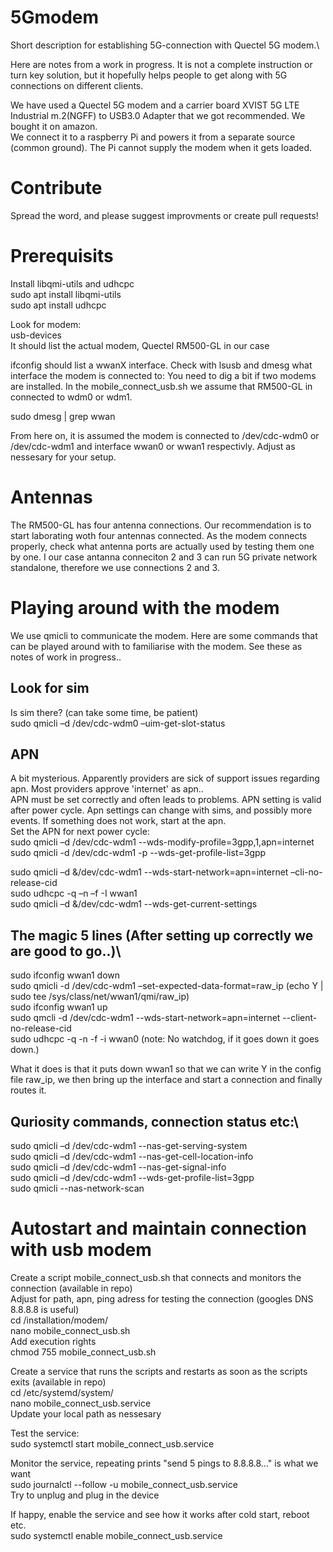 # 5Gmodem
Short description for establishing 5G-connection with Quectel 5G modem.\

Here are notes from a work in progress. It is not a complete instruction or turn key solution, but it hopefully helps people to get along with 5G connections on different clients.

We have used a Quectel 5G modem and a carrier board XVIST 5G LTE Industrial m.2(NGFF) to USB3.0 Adapter that we got recommended. We bought it on amazon.\
We connect it to a raspberry Pi and powers it from a separate source (common ground). The Pi cannot supply the modem when it gets loaded.

# Contribute
Spread the word, and please suggest improvments or create pull requests!

# Prerequisits
Install libqmi-utils and udhcpc\
sudo apt install libqmi-utils\
sudo apt install udhcpc

Look for modem:\
usb-devices\
It should list the actual modem, Quectel RM500-GL in our case

ifconfig should list a wwanX interface. Check with lsusb and dmesg what interface the modem is connected to: You need to dig a bit if two modems are installed. In the mobile_connect_usb.sh we assume that RM500-GL in connected to wdm0 or wdm1.

sudo dmesg  | grep wwan

From here on, it is assumed the modem is connected to /dev/cdc-wdm0 or /dev/cdc-wdm1 and interface wwan0 or wwan1 respectivly. Adjust as nessesary for your setup.

# Antennas
The RM500-GL has four antenna connections. Our recommendation is to start laborating woth four antennas connected. As the modem connects properly, check what antenna ports are actually used by testing them one by one. I our case antanna conneciton 2 and 3 can run 5G private network standalone, therefore we use connections 2 and 3.
# Playing around with the modem
We use qmicli to communicate the modem. Here are some commands that can be played around with to familiarise with the modem. See these as notes of work in progress..

## Look for sim
Is sim there? (can take some time, be patient)\
sudo qmicli –d /dev/cdc-wdm0 –uim-get-slot-status
## APN
A bit mysterious. Apparently providers are sick of support issues regarding apn. Most providers approve 'internet' as apn..\
APN must be set correctly and often leads to problems. APN setting is valid after power cycle. Apn settings can change with sims, and possibly more events. If something does not work, start at the apn.\
Set the APN for next power cycle:\
sudo qmicli –d /dev/cdc-wdm1 --wds-modify-profile=3gpp,1,apn=internet\
sudo  qmicli -d /dev/cdc-wdm1 -p --wds-get-profile-list=3gpp

sudo qmicli –d &/dev/cdc-wdm1 --wds-start-network=apn=internet –cli-no-release-cid\
sudo udhcpc -q –n –f -I wwan1\
sudo qmicli –d &/dev/cdc-wdm1 --wds-get-current-settings

## The magic 5 lines (After setting up correctly we are good to go..)\
sudo ifconfig wwan1 down\
sudo qmicli -d /dev/cdc-wdm1 –set-expected-data-format=raw_ip (echo Y | sudo tee /sys/class/net/wwan1/qmi/raw_ip)\
sudo ifconfig wwan1 up\
sudo qmcli -d /dev/cdc-wdm1 --wds-start-network=apn=internet --client-no-release-cid\
sudo udhcpc -q -n -f -i wwan0     (note: No watchdog, if it goes down it goes down.)

What it does is that it puts down wwan1 so that we can write Y in the config file raw_ip, we then bring up the interface and start a connection and finally routes it.
## Quriosity commands, connection status etc:\
sudo qmicli –d /dev/cdc-wdm1 --nas-get-serving-system\
sudo qmicli –d /dev/cdc-wdm1 --nas-get-cell-location-info\
sudo qmicli –d /dev/cdc-wdm1 --nas-get-signal-info\
sudo qmicli –d /dev/cdc-wdm1 --wds-get-profile-list=3gpp\
sudo qmicli --nas-network-scan

# Autostart and maintain connection with usb modem
Create a script mobile_connect_usb.sh that connects and monitors the connection (available in repo)\
Adjust for path, apn, ping adress for testing the connection (googles DNS 8.8.8.8 is useful)\
cd /installation/modem/\
nano mobile_connect_usb.sh\
Add execution rights\
chmod 755 mobile_connect_usb.sh

Create a service that runs the scripts and restarts as soon as the scripts exits (available in repo)\
cd /etc/systemd/system/\
nano mobile_connect_usb.service\
Update your local path as nessesary

Test the service:\
sudo systemctl start mobile_connect_usb.service

Monitor the service, repeating prints "send 5 pings to 8.8.8.8…" is what we want\
sudo journalctl --follow -u mobile_connect_usb.service\
Try to unplug and plug in the device

If happy, enable the service and see how it works after cold start, reboot etc.\
sudo systemctl enable mobile_connect_usb.service
